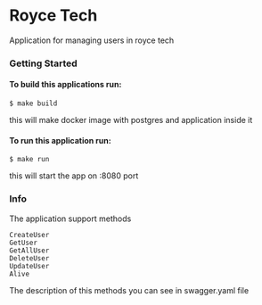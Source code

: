 # Royce Tech

Application for managing users in royce tech

### Getting Started 
#### To build this applications run:
```
$ make build
```
this will make docker image with postgres and application inside it
#### To run this application run:
```
$ make run 
```
this will start the app on :8080 port

### Info 
The application support methods 
```
CreateUser   
GetUser  
GetAllUser  
DeleteUser
UpdateUser
Alive
```
The description of this methods you can see in swagger.yaml file
